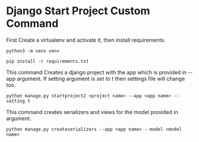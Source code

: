 # Django Start Project Custom Command
First Create a virtualenv and activate it, then install requirements.

`python3 -m venv venv`

`pip install -r requirements.txt`

This command Creates a django project with the app which is provided in --app argument.
If setting argument is set to t then settings file will change too.

`python manage.py startproject2 <project name> --app <app name> --setting t`


This command creates serializers and views for the model provided in argument.

`python manage.py createserializers --app <app name> --model <model name>  
`

